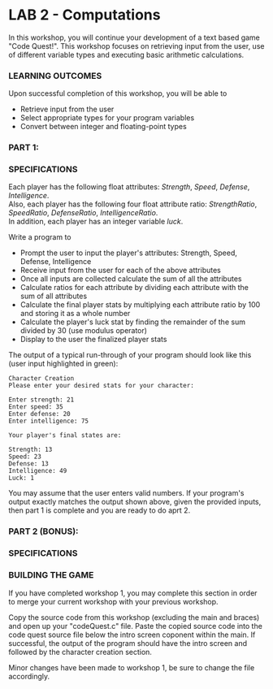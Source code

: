 # LAB 2 - Computations

In this workshop, you will continue your development of a text based game "Code Quest!". This workshop focuses on retrieving input from the user, use of different variable types and executing basic arithmetic calculations.

### LEARNING OUTCOMES

Upon successful completion of this workshop, you will be able to

- Retrieve input from the user
- Select appropriate types for your program variables
- Convert between integer and floating-point types

### PART 1:

### SPECIFICATIONS

Each player has the following float attributes: _Strength_, _Speed_, _Defense_, _Intelligence_.  
Also, each player has the following four float attribute ratio: _StrengthRatio_, _SpeedRatio_, _DefenseRatio_, _IntelligenceRatio_.  
In addition, each player has an integer variable _luck_.

Write a program to 
- Prompt the user to input the player's attributes: Strength, Speed, Defense, Intelligence
- Receive input from the user for each of the above attributes
- Once all inputs are collected calculate the sum of all the attributes
- Calculate ratios for each attribute by dividing each attribute with the sum of all attributes
- Calculate the final player stats by multiplying each attribute ratio by 100 and storing it as a whole number
- Calculate the player's luck stat by finding the remainder of the sum divided by 30 (use modulus operator)
- Display to the user the finalized player stats

The output of a typical run-through of your program should look like this (user input highlighted in green):

```
Character Creation
Please enter your desired stats for your character:

Enter strength: 21
Enter speed: 35
Enter defense: 20
Enter intelligence: 75

Your player's final states are:

Strength: 13
Speed: 23
Defense: 13
Intelligence: 49
Luck: 1
```

You may assume that the user enters valid numbers. If your program's output exactly matches the output shown above, given the provided inputs, then part 1 is complete and you are ready to do aprt 2.

### PART 2 (BONUS):

### SPECIFICATIONS

### BUILDING THE GAME

If you have completed workshop 1, you may complete this section in order to merge your current workshop with your previous workshop.

Copy the source code from this workshop (excluding the main and braces) and open up your "codeQuest.c" file. Paste the copied source code into the code quest source file below the intro screen coponent within the main. If successful, the output of the program should have the intro screen and followed by the character creation section.

Minor changes have been made to workshop 1, be sure to change the file accordingly.
